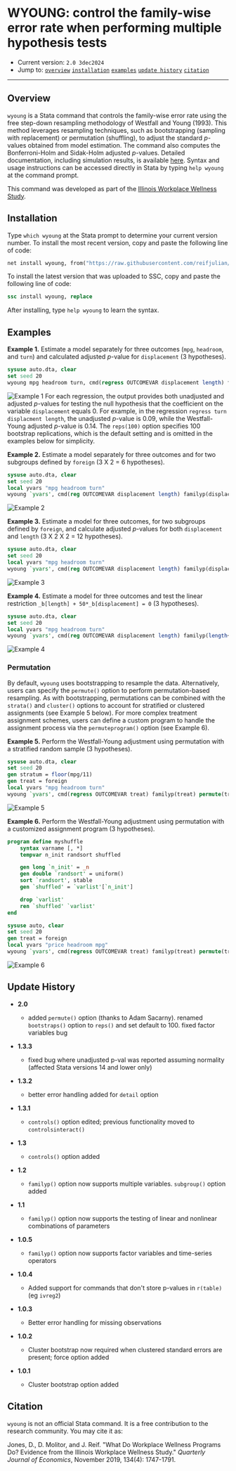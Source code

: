 # WYOUNG: control the family-wise error rate when performing multiple hypothesis tests

- Current version: `2.0 3dec2024`
- Jump to: [`overview`](#overview) [`installation`](#installation) [`examples`](#examples) [`update history`](#update-history) [`citation`](#citation) 

-----------

## Overview

`wyoung` is a Stata command that controls the family-wise error rate using the free step-down resampling methodology of Westfall and Young (1993). This method leverages resampling techniques, such as bootstrapping (sampling with replacement) or permutation (shuffling), to adjust the standard *p*-values obtained from model estimation. The command also computes the Bonferroni-Holm and Sidak-Holm adjusted *p*-values. Detailed documentation, including simulation results, is available [here](/documentation/wyoung.pdf). Syntax and usage instructions can be accessed directly in Stata by typing `help wyoung` at the command prompt.

This command was developed as part of the [Illinois Workplace Wellness Study](https://www.nber.org/workplacewellness/).

## Installation

Type `which wyoung` at the Stata prompt to determine your current version number. To install the most recent version, copy and paste the following line of code:

```stata
net install wyoung, from("https://raw.githubusercontent.com/reifjulian/wyoung/master") replace
```

To install the latest version that was uploaded to SSC, copy and paste the following line of code:
```stata
ssc install wyoung, replace
```

After installing, type `help wyoung` to learn the syntax.

## Examples

**Example 1.** Estimate a model separately for three outcomes (`mpg`, `headroom`, and `turn`) and calculated adjusted *p*-value for `displacement` (3 hypotheses).
```stata
sysuse auto.dta, clear
set seed 20
wyoung mpg headroom turn, cmd(regress OUTCOMEVAR displacement length) familyp(displacement) reps(100)
```
![Example 1](images/example1.PNG)
For each regression, the output provides both unadjusted and adjusted *p*-values for testing the null hypothesis that the coefficient on the variable `displacement` equals 0. For example, in the regression `regress turn displacment length`, the unadjusted *p*-value is 0.09, while the Westfall-Young adjusted *p*-value is 0.14. The `reps(100)` option specifies 100 bootstrap replications, which is the default setting and is omitted in the examples below for simplicity.

**Example 2.** Estimate a model separately for three outcomes and for two subgroups defined by `foreign` (3 X 2 = 6 hypotheses).
```stata
sysuse auto.dta, clear
set seed 20
local yvars "mpg headroom turn"
wyoung `yvars', cmd(reg OUTCOMEVAR displacement length) familyp(displacement) subgroup(foreign)
```
![Example 2](images/example_subgroup.PNG)

**Example 3.** Estimate a model for three outcomes, for two subgroups defined by `foreign`, and calculate adjusted *p*-values for both `displacement` and `length` (3 X 2 X 2 = 12 hypotheses).
```stata
sysuse auto.dta, clear
set seed 20
local yvars "mpg headroom turn"
wyoung `yvars', cmd(reg OUTCOMEVAR displacement length) familyp(displacement length) subgroup(foreign)
```
![Example 3](images/example_subgroup_manytreat.PNG)

**Example 4.** Estimate a model for three outcomes and test the linear restriction `_b[length] + 50*_b[displacement] = 0` (3 hypotheses).

```stata
sysuse auto.dta, clear
set seed 20
local yvars "mpg headroom turn"
wyoung `yvars', cmd(reg OUTCOMEVAR displacement length) familyp(length+50*displacement) familypexp
```
![Example 4](images/example_lincom.PNG)

### Permutation

By default, `wyoung` uses bootstrapping to resample the data. Alternatively, users can specify the `permute()` option to perform permutation-based resampling. As with bootstrapping, permutations can be combined with the `strata()` and `cluster()` options to account for stratified or clustered assignments (see Example 5 below). For more complex treatment assignment schemes, users can define a custom program to handle the assignment process via the `permuteprogram()` option (see Example 6).

**Example 5.** Perform the Westfall-Young adjustment using permutation with a stratified random sample (3 hypotheses).

```stata
sysuse auto.dta, clear
set seed 20
gen stratum = floor(mpg/11)
gen treat = foreign
local yvars "mpg headroom turn"
wyoung `yvars', cmd(regress OUTCOMEVAR treat) familyp(treat) permute(treat) strata(stratum)
```
![Example 5](images/example_permute.PNG)

**Example 6.** Perform the Westfall-Young adjustment using permutation with a customized assignment program (3 hypotheses).

```stata
program define myshuffle
	syntax varname [, *]
	tempvar n_init randsort shuffled 

	gen long `n_init' = _n
	gen double `randsort' = uniform()
	sort `randsort', stable
	gen `shuffled' = `varlist'[`n_init']

	drop `varlist'
	ren `shuffled' `varlist'
end

sysuse auto, clear
set seed 20 
gen treat = foreign
local yvars "price headroom mpg"
wyoung `yvars', cmd(regress OUTCOMEVAR treat) familyp(treat) permute(treat) permuteprogram(myshuffle)
```
![Example 6](images/example_permuteprogram.PNG)

## Update History
* **2.0**
  - added `permute()` option (thanks to Adam Sacarny). renamed `bootstraps()` option to `reps()` and set default to 100. fixed factor variables bug

* **1.3.3**
  - fixed bug where unadjusted p-val was reported assuming normality (affected Stata versions 14 and lower only)
  
* **1.3.2**
  - better error handling added for `detail` option

* **1.3.1**
  - `controls()` option edited; previous functionality moved to `controlsinteract()`

* **1.3**
  - `controls()` option added

* **1.2**
  - `familyp()` option now supports multiple variables. `subgroup()` option added

* **1.1**
  - `familyp()` option now supports the testing of linear and nonlinear combinations of parameters

* **1.0.5**
  - `familyp()` option now supports factor variables and time-series operators

* **1.0.4**
  - Added support for commands that don't store p-values in `r(table)` (eg `ivreg2`)

* **1.0.3**
  - Better error handling for missing observations
  
* **1.0.2**
  - Cluster bootstrap now required when clustered standard errors are present; force option added

* **1.0.1**
  - Cluster bootstrap option added

## Citation

`wyoung` is not an official Stata command. It is a free contribution to the research community. You may cite it as:

Jones, D., D. Molitor, and J. Reif. "What Do Workplace Wellness Programs Do? Evidence from the Illinois Workplace Wellness Study." *Quarterly Journal of Economics*, November 2019, 134(4): 1747-1791.

